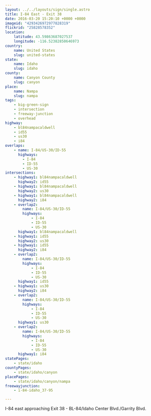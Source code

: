 ```yaml
---
layout: ../../layouts/sign/single.astro
title: I-84 East - Exit 38
date: 2016-03-20 15:20:10 +0000 +0000
imageid: "4293426972977828319"
flickrid: "25828578352"
location:
    latitude: 43.59863687027537
    longitude: -116.52382850646973
country:
    name: United States
    slug: united-states
state:
    name: Idaho
    slug: idaho
county:
    name: Canyon County
    slug: canyon
place:
    name: Nampa
    slug: nampa
tags:
    - big-green-sign
    - intersection
    - freeway-junction
    - overhead
highway:
    - bl84nampacaldwell
    - id55
    - us30
    - i84
overlaps:
    - name: I-84/US-30/ID-55
      highways:
        - I-84
        - ID-55
        - US-30
intersections:
    - highway1: bl84nampacaldwell
      highway2: id55
    - highway1: bl84nampacaldwell
      highway2: us30
    - highway1: bl84nampacaldwell
      highway2: i84
    - overlap2:
        name: I-84/US-30/ID-55
        highways:
            - I-84
            - ID-55
            - US-30
      highway1: bl84nampacaldwell
    - highway1: id55
      highway2: us30
    - highway1: id55
      highway2: i84
    - overlap2:
        name: I-84/US-30/ID-55
        highways:
            - I-84
            - ID-55
            - US-30
      highway1: id55
    - highway1: us30
      highway2: i84
    - overlap2:
        name: I-84/US-30/ID-55
        highways:
            - I-84
            - ID-55
            - US-30
      highway1: us30
    - overlap2:
        name: I-84/US-30/ID-55
        highways:
            - I-84
            - ID-55
            - US-30
      highway1: i84
statePages:
    - state/idaho
countyPages:
    - state/idaho/canyon
placePages:
    - state/idaho/canyon/nampa
freewayjunction:
    - i-84-idaho_37-95

---
```

I-84 east approaching Exit 38 - BL-84/Idaho Center Blvd./Garrity Blvd.